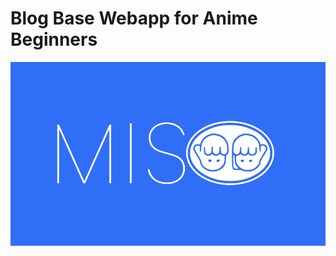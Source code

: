 # Blog Base Webapp for Anime Beginners
![My Image](https://github.com/NgandalaLopes/P2Group3/blob/main/img/logo.png)
